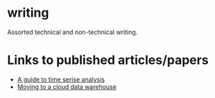 # writing
Assorted technical and non-technical writing.

# Links to published articles/papers
- [A guide to time serise analysis](https://www.bakertilly.com/insights/a-guide-to-time-series-analysis)
- [Moving to a cloud data warehouse](https://www.bakertilly.com/insights/moving-to-a-cloud-data-warehouse-how-to-modernize-an-enterprise-data-warehouse-without-sacrificing-existing-solutions)
